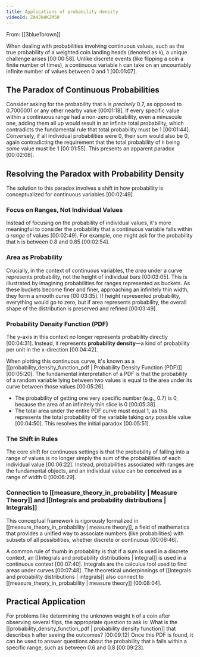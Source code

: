 ```yaml
---
title: Applications of probability density
videoId: ZA4JkHKZM50
---
```


From: [[3blue1brown]] <br/> 

When dealing with probabilities involving continuous values, such as the true probability of a weighted coin landing heads (denoted as `h`), a unique challenge arises <a class="yt-timestamp" data-t="00:00:58">[00:00:58]</a>. Unlike discrete events (like flipping a coin a finite number of times), a continuous variable `h` can take on an uncountably infinite number of values between 0 and 1 <a class="yt-timestamp" data-t="00:01:07">[00:01:07]</a>.

## The Paradox of Continuous Probabilities

Consider asking for the probability that `h` is *precisely* 0.7, as opposed to 0.7000001 or any other nearby value <a class="yt-timestamp" data-t="00:01:18">[00:01:18]</a>. If every specific value within a continuous range had a non-zero probability, even a minuscule one, adding them all up would result in an infinite total probability, which contradicts the fundamental rule that total probability must be 1 <a class="yt-timestamp" data-t="00:01:44">[00:01:44]</a>. Conversely, if all individual probabilities were 0, their sum would also be 0, again contradicting the requirement that the total probability of `h` being *some* value must be 1 <a class="yt-timestamp" data-t="00:01:55">[00:01:55]</a>. This presents an apparent paradox <a class="yt-timestamp" data-t="00:02:08">[00:02:08]</a>.

## Resolving the Paradox with Probability Density

The solution to this paradox involves a shift in how probability is conceptualized for continuous variables <a class="yt-timestamp" data-t="00:02:49">[00:02:49]</a>.

### Focus on Ranges, Not Individual Values

Instead of focusing on the probability of individual values, it's more meaningful to consider the probability that a continuous variable falls within a *range* of values <a class="yt-timestamp" data-t="00:02:49">[00:02:49]</a>. For example, one might ask for the probability that `h` is between 0.8 and 0.85 <a class="yt-timestamp" data-t="00:02:54">[00:02:54]</a>.

### Area as Probability

Crucially, in the context of continuous variables, the *area* under a curve represents probability, not the height of individual bars <a class="yt-timestamp" data-t="00:03:05">[00:03:05]</a>. This is illustrated by imagining probabilities for ranges represented as buckets. As these buckets become finer and finer, approaching an infinitely thin width, they form a smooth curve <a class="yt-timestamp" data-t="00:03:35">[00:03:35]</a>. If height represented probability, everything would go to zero, but if area represents probability, the overall shape of the distribution is preserved and refined <a class="yt-timestamp" data-t="00:03:49">[00:03:49]</a>.

### Probability Density Function (PDF)

The y-axis in this context no longer represents probability directly <a class="yt-timestamp" data-t="00:04:31">[00:04:31]</a>. Instead, it represents **probability density**—a kind of probability per unit in the x-direction <a class="yt-timestamp" data-t="00:04:42">[00:04:42]</a>.

When plotting this continuous curve, it's known as a [[probability_density_function_pdf | Probability Density Function (PDF)]] <a class="yt-timestamp" data-t="00:05:20">[00:05:20]</a>. The fundamental interpretation of a PDF is that the probability of a random variable lying between two values is equal to the area under its curve between those values <a class="yt-timestamp" data-t="00:05:26">[00:05:26]</a>.

*   The probability of getting one very specific number (e.g., 0.7) is 0, because the area of an infinitely thin slice is 0 <a class="yt-timestamp" data-t="00:05:38">[00:05:38]</a>.
*   The total area under the entire PDF curve must equal 1, as this represents the total probability of the variable taking *any* possible value <a class="yt-timestamp" data-t="00:04:50">[00:04:50]</a>. This resolves the initial paradox <a class="yt-timestamp" data-t="00:05:51">[00:05:51]</a>.

### The Shift in Rules

The core shift for continuous settings is that the probability of falling into a range of values is no longer simply the sum of the probabilities of each individual value <a class="yt-timestamp" data-t="00:06:22">[00:06:22]</a>. Instead, probabilities associated with ranges are the fundamental objects, and an individual value can be conceived as a range of width 0 <a class="yt-timestamp" data-t="00:06:29">[00:06:29]</a>.

### Connection to [[measure_theory_in_probability | Measure Theory]] and [[Integrals and probability distributions | Integrals]]

This conceptual framework is rigorously formalized in [[measure_theory_in_probability | measure theory]], a field of mathematics that provides a unified way to associate numbers (like probabilities) with subsets of all possibilities, whether discrete or continuous <a class="yt-timestamp" data-t="00:06:46">[00:06:46]</a>.

A common rule of thumb in probability is that if a sum is used in a discrete context, an [[Integrals and probability distributions | integral]] is used in a continuous context <a class="yt-timestamp" data-t="00:07:40">[00:07:40]</a>. Integrals are the calculus tool used to find areas under curves <a class="yt-timestamp" data-t="00:07:48">[00:07:48]</a>. The theoretical underpinnings of [[Integrals and probability distributions | integrals]] also connect to [[measure_theory_in_probability | measure theory]] <a class="yt-timestamp" data-t="00:08:04">[00:08:04]</a>.

## Practical Application

For problems like determining the unknown weight `h` of a coin after observing several flips, the appropriate question to ask is: What is the [[probability_density_function_pdf | probability density function]] that describes `h` after seeing the outcomes? <a class="yt-timestamp" data-t="00:09:12">[00:09:12]</a> Once this PDF is found, it can be used to answer questions about the probability that `h` falls within a specific range, such as between 0.6 and 0.8 <a class="yt-timestamp" data-t="00:09:23">[00:09:23]</a>.